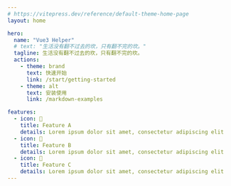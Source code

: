 ```yaml
---
# https://vitepress.dev/reference/default-theme-home-page
layout: home

hero:
  name: "Vue3 Helper"
  # text: "生活没有翻不过去的坎，只有翻不完的坎。"
  tagline: 生活没有翻不过去的坎，只有翻不完的坎。
  actions:
    - theme: brand
      text: 快速开始
      link: /start/getting-started
    - theme: alt
      text: 安装使用
      link: /markdown-examples

features:
  - icon: 🦾
    title: Feature A
    details: Lorem ipsum dolor sit amet, consectetur adipiscing elit
  - icon: 🎪
    title: Feature B
    details: Lorem ipsum dolor sit amet, consectetur adipiscing elit
  - icon: 👐
    title: Feature C
    details: Lorem ipsum dolor sit amet, consectetur adipiscing elit
---
```


